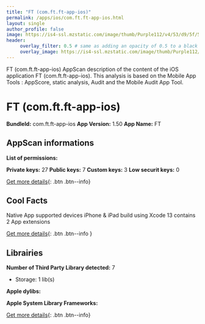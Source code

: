 ```yaml
---
title: "FT (com.ft.ft-app-ios)"
permalink: /apps/ios/com.ft.ft-app-ios.html
layout: single
author_profile: false
image: https://is4-ssl.mzstatic.com/image/thumb/Purple112/v4/53/d9/5f/53d95fbe-fd5f-feb8-99d5-b68c1c7b8677/AppIcon-0-0-1x_U007emarketing-0-0-0-7-0-0-sRGB-0-0-0-GLES2_U002c0-512MB-85-220-0-0.png/512x512bb.jpg
header: 
     overlay_filter: 0.5 # same as adding an opacity of 0.5 to a black background
     overlay_image: https://is4-ssl.mzstatic.com/image/thumb/Purple112/v4/53/d9/5f/53d95fbe-fd5f-feb8-99d5-b68c1c7b8677/AppIcon-0-0-1x_U007emarketing-0-0-0-7-0-0-sRGB-0-0-0-GLES2_U002c0-512MB-85-220-0-0.png/512x512bb.jpg
---
```

FT (com.ft.ft-app-ios) AppScan description of the content of the iOS application FT (com.ft.ft-app-ios). This analysis is based on the Mobile App Tools : AppScore, static analysis, Audit and the Mobile Audit App Tool.

# FT (com.ft.ft-app-ios)

**BundleId:** com.ft.ft-app-ios
**App Version:** 1.50
**App Name:** FT


## AppScan informations 

**List of permissions:** 
  
  
**Private keys:** 27
**Public keys:** 7
**Custom keys:** 3
**Low securit keys:** 0
  
[Get more details](/pricing.html){: .btn .btn--info}

## Cool Facts

Native App
supported devices iPhone & iPad
build using Xcode 13
contains 2 App extensions
  
[Get more details](/pricing.html){: .btn .btn--info }

## Librairies 
**Number of Third Party Library detected:** 7
- Storage: 1 lib(s)


**Apple dylibs:**


**Apple System Library Frameworks:**


  
[Get more details](/pricing.html){: .btn .btn--info}

